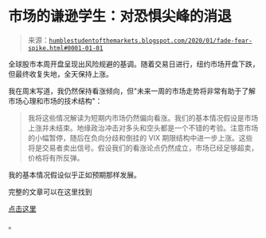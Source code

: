 <!--yml

类别：未分类

date: 2024-05-18 02:22:40

-->

# 市场的谦逊学生：对恐惧尖峰的消退

> 来源：[`humblestudentofthemarkets.blogspot.com/2020/01/fade-fear-spike.html#0001-01-01`](https://humblestudentofthemarkets.blogspot.com/2020/01/fade-fear-spike.html#0001-01-01)

全球股市本周开盘呈现出风险规避的基调。随着交易日进行，纽约市场开盘下跌，但最终收复失地，全天保持上涨。

我在周末写道，我仍然保持看涨倾向，但"未来一周的市场走势将非常有助于了解市场心理和市场的技术结构"：

> 我将这些情况解读为短期内市场仍然偏向看涨。我们的基本情况假设是市场上涨并未结束。地缘政治冲击对多头和空头都是一个不错的考验。注意市场的小幅暂停，随后在负向分歧和倒挂的 VIX 期限结构中进一步上涨。这些将是交易者卖出信号。假设我们的看涨论点仍然成立，市场已经足够超卖，价格将有所反弹。

我的基本情况假设似乎正如预期那样发展。

完整的文章可以在这里找到

[点击这里](https://humblestudentofthemarkets.com/2020/01/06/fade-the-fear-spike/)

。
